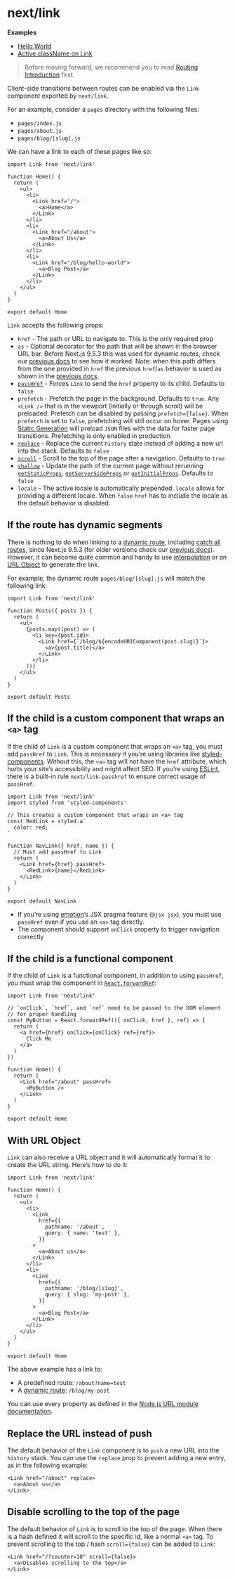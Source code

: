 next/link
=========

**Examples**

-   [Hello World](https://github.com/vercel/next.js/tree/canary/examples/hello-world)
-   [Active className on Link](https://github.com/vercel/next.js/tree/canary/examples/active-class-name)

> Before moving forward, we recommend you to read [Routing Introduction](/docs/routing/introduction.md) first.

Client-side transitions between routes can be enabled via the `Link` component exported by `next/link`.

For an example, consider a `pages` directory with the following files:

-   `pages/index.js`
-   `pages/about.js`
-   `pages/blog/[slug].js`

We can have a link to each of these pages like so:

    import Link from 'next/link'

    function Home() {
      return (
        <ul>
          <li>
            <Link href="/">
              <a>Home</a>
            </Link>
          </li>
          <li>
            <Link href="/about">
              <a>About Us</a>
            </Link>
          </li>
          <li>
            <Link href="/blog/hello-world">
              <a>Blog Post</a>
            </Link>
          </li>
        </ul>
      )
    }

    export default Home

`Link` accepts the following props:

-   `href` - The path or URL to navigate to. This is the only required prop
-   `as` - Optional decorator for the path that will be shown in the browser URL bar. Before Next.js 9.5.3 this was used for dynamic routes, check our [previous docs](https://nextjs.org/docs/tag/v9.5.2/api-reference/next/link#dynamic-routes) to see how it worked. Note: when this path differs from the one provided in `href` the previous `href`/`as` behavior is used as shown in the [previous docs](https://nextjs.org/docs/tag/v9.5.2/api-reference/next/link#dynamic-routes).
-   [`passHref`](#if-the-child-is-a-custom-component-that-wraps-an-a-tag) - Forces `Link` to send the `href` property to its child. Defaults to `false`
-   `prefetch` - Prefetch the page in the background. Defaults to `true`. Any `<Link />` that is in the viewport (initially or through scroll) will be preloaded. Prefetch can be disabled by passing `prefetch={false}`. When `prefetch` is set to `false`, prefetching will still occur on hover. Pages using [Static Generation](/docs/basic-features/data-fetching.md#getstaticprops-static-generation) will preload `JSON` files with the data for faster page transitions. Prefetching is only enabled in production.
-   [`replace`](#replace-the-url-instead-of-push) - Replace the current `history` state instead of adding a new url into the stack. Defaults to `false`
-   [`scroll`](#disable-scrolling-to-the-top-of-the-page) - Scroll to the top of the page after a navigation. Defaults to `true`
-   [`shallow`](/docs/routing/shallow-routing.md) - Update the path of the current page without rerunning [`getStaticProps`](/docs/basic-features/data-fetching.md#getstaticprops-static-generation), [`getServerSideProps`](/docs/basic-features/data-fetching.md#getserversideprops-server-side-rendering) or [`getInitialProps`](/docs/api-reference/data-fetching/getInitialProps.md). Defaults to `false`
-   `locale` - The active locale is automatically prepended. `locale` allows for providing a different locale. When `false` `href` has to include the locale as the default behavior is disabled.

If the route has dynamic segments
---------------------------------

There is nothing to do when linking to a [dynamic route](/docs/routing/dynamic-routes.md), including [catch all routes](/docs/routing/dynamic-routes.md#catch-all-routes), since Next.js 9.5.3 (for older versions check our [previous docs](https://nextjs.org/docs/tag/v9.5.2/api-reference/next/link#dynamic-routes)). However, it can become quite common and handy to use [interpolation](/docs/routing/introduction.md#linking-to-dynamic-paths) or an [URL Object](#with-url-object) to generate the link.

For example, the dynamic route `pages/blog/[slug].js` will match the following link:

    import Link from 'next/link'

    function Posts({ posts }) {
      return (
        <ul>
          {posts.map((post) => (
            <li key={post.id}>
              <Link href={`/blog/${encodeURIComponent(post.slug)}`}>
                <a>{post.title}</a>
              </Link>
            </li>
          ))}
        </ul>
      )
    }

    export default Posts

If the child is a custom component that wraps an `<a>` tag
----------------------------------------------------------

If the child of `Link` is a custom component that wraps an `<a>` tag, you must add `passHref` to `Link`. This is necessary if you’re using libraries like [styled-components](https://styled-components.com/). Without this, the `<a>` tag will not have the `href` attribute, which hurts your site’s accessibility and might affect SEO. If you’re using [ESLint](/docs/basic-features/eslint.md#eslint-plugin), there is a built-in rule `next/link-passhref` to ensure correct usage of `passHref`.

    import Link from 'next/link'
    import styled from 'styled-components'

    // This creates a custom component that wraps an <a> tag
    const RedLink = styled.a`
      color: red;
    `

    function NavLink({ href, name }) {
      // Must add passHref to Link
      return (
        <Link href={href} passHref>
          <RedLink>{name}</RedLink>
        </Link>
      )
    }

    export default NavLink

-   If you’re using [emotion](https://emotion.sh/)’s JSX pragma feature (`@jsx jsx`), you must use `passHref` even if you use an `<a>` tag directly.
-   The component should support `onClick` property to trigger navigation correctly

If the child is a functional component
--------------------------------------

If the child of `Link` is a functional component, in addition to using `passHref`, you must wrap the component in [`React.forwardRef`](https://reactjs.org/docs/react-api.html#reactforwardref):

    import Link from 'next/link'

    // `onClick`, `href`, and `ref` need to be passed to the DOM element
    // for proper handling
    const MyButton = React.forwardRef(({ onClick, href }, ref) => {
      return (
        <a href={href} onClick={onClick} ref={ref}>
          Click Me
        </a>
      )
    })

    function Home() {
      return (
        <Link href="/about" passHref>
          <MyButton />
        </Link>
      )
    }

    export default Home

With URL Object
---------------

`Link` can also receive a URL object and it will automatically format it to create the URL string. Here’s how to do it:

    import Link from 'next/link'

    function Home() {
      return (
        <ul>
          <li>
            <Link
              href={{
                pathname: '/about',
                query: { name: 'test' },
              }}
            >
              <a>About us</a>
            </Link>
          </li>
          <li>
            <Link
              href={{
                pathname: '/blog/[slug]',
                query: { slug: 'my-post' },
              }}
            >
              <a>Blog Post</a>
            </Link>
          </li>
        </ul>
      )
    }

    export default Home

The above example has a link to:

-   A predefined route: `/about?name=test`
-   A [dynamic route](/docs/routing/dynamic-routes.md): `/blog/my-post`

You can use every property as defined in the [Node.js URL module documentation](https://nodejs.org/api/url.html#url_url_strings_and_url_objects).

Replace the URL instead of push
-------------------------------

The default behavior of the `Link` component is to `push` a new URL into the `history` stack. You can use the `replace` prop to prevent adding a new entry, as in the following example:

    <Link href="/about" replace>
      <a>About us</a>
    </Link>

Disable scrolling to the top of the page
----------------------------------------

The default behavior of `Link` is to scroll to the top of the page. When there is a hash defined it will scroll to the specific id, like a normal `<a>` tag. To prevent scrolling to the top / hash `scroll={false}` can be added to `Link`:

    <Link href="/?counter=10" scroll={false}>
      <a>Disables scrolling to the top</a>
    </Link>
